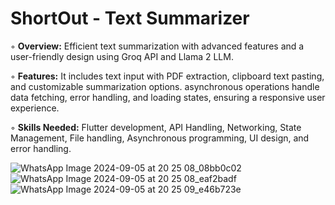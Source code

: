 # ShortOut - Text Summarizer

◦ **Overview:** Efficient text summarization with advanced features and a user-friendly design using Groq API and Llama 2 LLM.

◦ **Features:** It includes text input with PDF extraction, clipboard text pasting, and customizable summarization options.
asynchronous operations handle data fetching, error handling, and loading states, ensuring a responsive user experience.

◦ **Skills Needed:** Flutter development, API Handling, Networking, State Management, File handling, Asynchronous
programming, UI design, and error handling.

![WhatsApp Image 2024-09-05 at 20 25 08_08bb0c02](https://github.com/user-attachments/assets/52949b6e-d8d8-4cfe-9b01-ca10e6b85fd4)
![WhatsApp Image 2024-09-05 at 20 25 08_eaf2badf](https://github.com/user-attachments/assets/f0678f32-007e-4044-920e-e44b3d47a1ac)
![WhatsApp Image 2024-09-05 at 20 25 09_e46b723e](https://github.com/user-attachments/assets/3a6aeb4d-6aa9-4b59-9b1d-bae4f1f4a7b6)
